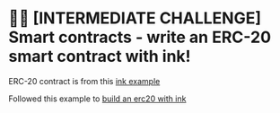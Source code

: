 # 🧑‍💻 [INTERMEDIATE CHALLENGE] Smart contracts - write an ERC-20 smart contract with ink!

ERC-20 contract is from this [ink example](https://github.com/paritytech/ink/tree/master/examples/erc20)

Followed this example to [build an erc20 with ink](https://substrate.dev/substrate-contracts-workshop/#/2/introduction)
